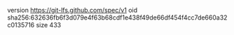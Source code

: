version https://git-lfs.github.com/spec/v1
oid sha256:632636fb6f3d079e4f63b68cdf1e438f49de66df454f4cc7de660a32c0135716
size 433
